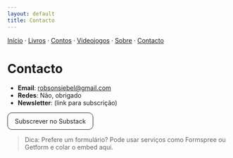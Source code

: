 ```yaml
---
layout: default
title: Contacto
---
```

[Início](index.md) · [Livros](livros.md) · [Contos](contos.md) · [Videojogos](videojogos.md) · [Sobre](sobre.md) · [Contacto](contacto.md)

# Contacto

- **Email**: <robsonsiebel@gmail.com>
- **Redes**: Não, obrigado
- **Newsletter**: (link para subscrição)

<a href="https://robsonsiebel.substack.com/subscribe"
   class="button" target="_blank" rel="noopener"
   style="display:inline-block;padding:.6rem 1rem;border:1px solid #222;border-radius:10px;text-decoration:none">
  Subscrever no Substack
</a>



> Dica: Prefere um formulário? Pode usar serviços como Formspree ou Getform e colar o embed aqui.
